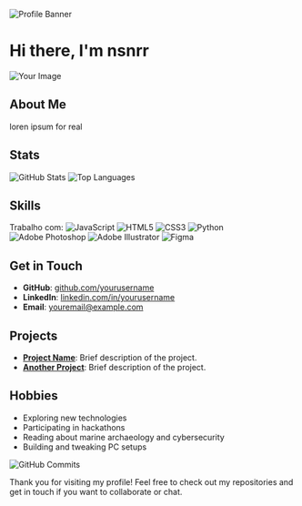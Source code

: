![Profile Banner](path/to/your/banner.png) <!-- Optional: Add a profile banner image -->

# Hi there, I'm nsnrr

![Your Image](path/to/your/image.png)

## About Me
loren ipsum for real 
## Stats
![GitHub Stats](https://github-readme-stats.vercel.app/api?username=yourusername&show_icons=true&theme=radical)
![Top Languages](https://github-readme-stats.vercel.app/api/top-langs/?username=yourusername&layout=compact&theme=radical)

## Skills
Trabalho com:
![JavaScript](https://img.shields.io/badge/-JavaScript-black?style=flat-square&logo=javascript)
![HTML5](https://img.shields.io/badge/-HTML5-E34F26?style=flat-square&logo=html5&logoColor=white)
![CSS3](https://img.shields.io/badge/-CSS3-1572B6?style=flat-square&logo=css3)
![Python](https://img.shields.io/badge/-Python-black?style=flat-square&logo=python)
![Adobe Photoshop](https://img.shields.io/badge/-Photoshop-31A8FF?style=flat-square&logo=adobe-photoshop)
![Adobe Illustrator](https://img.shields.io/badge/-Illustrator-FF9A00?style=flat-square&logo=adobe-illustrator)
![Figma](https://img.shields.io/badge/-Figma-F24E1E?style=flat-square&logo=figma)

## Get in Touch
- **GitHub**: [github.com/yourusername](https://github.com/yourusername)
- **LinkedIn**: [linkedin.com/in/yourusername](https://linkedin.com/in/yourusername)
- **Email**: youremail@example.com

## Projects
- **[Project Name](https://github.com/yourusername/projectname)**: Brief description of the project.
- **[Another Project](https://github.com/yourusername/anotherproject)**: Brief description of the project.

## Hobbies
- Exploring new technologies
- Participating in hackathons
- Reading about marine archaeology and cybersecurity
- Building and tweaking PC setups

![GitHub Commits](https://github-readme-streak-stats.herokuapp.com/?user=yourusername&theme=radical)

Thank you for visiting my profile! Feel free to check out my repositories and get in touch if you want to collaborate or chat.
